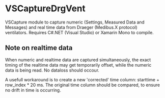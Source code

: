 # VSCaptureDrgVent
VSCapture module to capture numeric (Settings, Measured Data and Messages) and real time data from Draeger (Medibus.X protocol) ventilators. Requires C#.NET (Visual Studio) or Xamarin Mono to compile.

## Note on realtime data
When numeric and realtime data are captured simultaneously, the exact timing of the realtime data may get temporarily offset, while the numeric data is being read. No dataloss should occour. 

A usefull workaround is to create a new 'corrected' time column: starttime + row_index * 20 ms. The original time column should be compared, to ensure no drift in time is occurring. 

